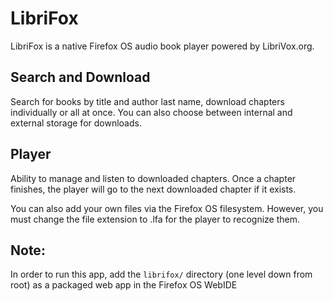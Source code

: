 # LibriFox
LibriFox is a native Firefox OS audio book player powered by LibriVox.org.

## Search and Download
Search for books by title and author last name,
download chapters individually or all at once. You can also choose between internal and external storage for downloads.

## Player
Ability to manage and listen to downloaded chapters. Once a chapter finishes, the player will go to the next downloaded chapter if it exists. 

You can also add your own files via the Firefox OS filesystem. However, you must change the file extension to .lfa for the player to recognize them.

## Note:
In order to run this app, add the ```librifox/``` directory (one level down from root) as a packaged web app in the Firefox OS WebIDE